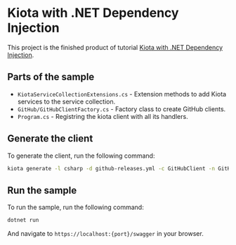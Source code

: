 # Kiota with .NET Dependency Injection

This project is the finished product of tutorial [Kiota with .NET Dependency Injection](https://learn.microsoft.com/openapi/kiota/tutorials/dotnet-dependency-injection?tabs=portal).

## Parts of the sample

- `KiotaServiceCollectionExtensions.cs` - Extension methods to add Kiota services to the service collection.
- `GitHub/GitHubClientFactory.cs` - Factory class to create GitHub clients.
- `Program.cs` - Registring the kiota client with all its handlers.

## Generate the client

To generate the client, run the following command:

```bash
kiota generate -l csharp -d github-releases.yml -c GitHubClient -n GitHub.ApiClient -o ./GitHub
```

## Run the sample

To run the sample, run the following command:

```bash
dotnet run
```

And navigate to `https://localhost:{port}/swagger` in your browser.
